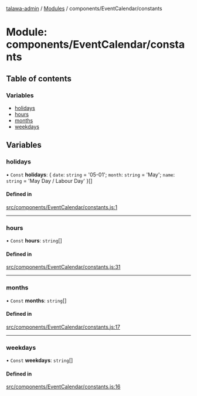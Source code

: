[talawa-admin](../README.md) / [Modules](../modules.md) / components/EventCalendar/constants

# Module: components/EventCalendar/constants

## Table of contents

### Variables

- [holidays](components_EventCalendar_constants.md#holidays)
- [hours](components_EventCalendar_constants.md#hours)
- [months](components_EventCalendar_constants.md#months)
- [weekdays](components_EventCalendar_constants.md#weekdays)

## Variables

### holidays

• `Const` **holidays**: \{ `date`: `string` = '05-01'; `month`: `string` = 'May'; `name`: `string` = 'May Day / Labour Day' \}[]

#### Defined in

[src/components/EventCalendar/constants.js:1](https://github.com/palisadoes/talawa-admin/blob/bf9852d/src/components/EventCalendar/constants.js#L1)

___

### hours

• `Const` **hours**: `string`[]

#### Defined in

[src/components/EventCalendar/constants.js:31](https://github.com/palisadoes/talawa-admin/blob/bf9852d/src/components/EventCalendar/constants.js#L31)

___

### months

• `Const` **months**: `string`[]

#### Defined in

[src/components/EventCalendar/constants.js:17](https://github.com/palisadoes/talawa-admin/blob/bf9852d/src/components/EventCalendar/constants.js#L17)

___

### weekdays

• `Const` **weekdays**: `string`[]

#### Defined in

[src/components/EventCalendar/constants.js:16](https://github.com/palisadoes/talawa-admin/blob/bf9852d/src/components/EventCalendar/constants.js#L16)
